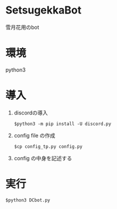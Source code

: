 # SetsugekkaBot

雪月花用のbot

# 環境

python3

# 導入

1. discordの導入
    ```
    $python3 -m pip install -U discord.py
    ```
2. config file の作成
    ```
    $cp config_tp.py config.py
    ```
3. config の中身を記述する

# 実行

```
$python3 DCbot.py
```
